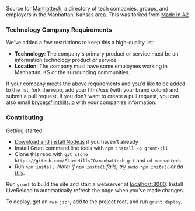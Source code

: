 Source for [Manhattech](http://www.manhattech.com/), a directory of tech companies, groups, and employers in the Manhattan, Kansas area. This was forked from [Made In A2](https://github.com/sampl/madeina2)

### Technology Company Requirements

We've added a few restrictions to keep this a high-quality list:

 - **Technology**: The company's primary product or service must be an information technology product or service.
 - **Location**: The company must have some employees working in Manhattan, KS or the surrounding communities.

If your company meets the above requirements and you'd like to be added to the list, fork the repo, add your html/css (with your brand colors) and submit a pull request. If you don't want to create a pull request, you can also email bryce@flinthills.io with your companies information.

### Contributing

Getting started:
 - [Download and install Node.js](http://nodejs.org/) if you haven't already
 - Install Grunt command line tools with `npm install -g grunt-cli`
 - Clone this repo with `git clone https://github.com/FlintHillsIO/manhattech.git` and `cd manhattech`
 - Run `npm install`. *Note: if `npm install` fails, try `sudo npm install` or do [this](http://stackoverflow.com/questions/16151018/npm-throws-error-without-sudo).*

Run `grunt` to build the site and start a webserver at [localhost:8000](http://localhost:8000/). Install LiveReload to automatically refresh the page when you've made changes.

To deploy, get an `aws.json`, add to the project root, and run `grunt deploy`.
